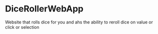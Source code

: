 # DiceRollerWebApp
 Website that rolls dice for you and ahs the ability to reroll dice on value or click or selection
